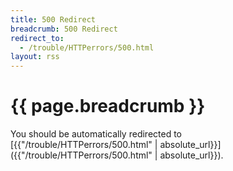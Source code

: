```yaml
---
title: 500 Redirect
breadcrumb: 500 Redirect
redirect_to:
  - /trouble/HTTPerrors/500.html
layout: rss
---
```

# {{ page.breadcrumb }}

You should be automatically redirected to [{{"/trouble/HTTPerrors/500.html" | absolute_url}}]({{"/trouble/HTTPerrors/500.html" | absolute_url}}).
